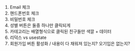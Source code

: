1. Email 체크
2. 핸드폰번호 체크
3. 비밀번호 체크
4. 성별 버튼은 둘중 하나만 클릭되게
5. 카테고리는 배열형식으로 클릭된 친구들만 색깔 + 데이터
6. 리덕스 vs usestate
7. 회원가입 버튼 활성화 / 내용이 다 채워져 있는지? 오기입은 없는지?